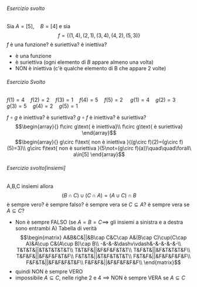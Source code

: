 ###### Esercizio svolto
Sia $A=[5],\quad B=[4]$ e sia 
$$f=\{(1,4),(2,1),(3,4),(4,2),(5,3)\}$$
$f$ è una funzione? è suriettiva? è iniettiva?
- è una funzione
- è suriettiva (ogni elemento di $B$ appare almeno una volta)
- NON è iniettiva (c'è qualche elemento di B che appare 2 volte)

###### Esercizio Svolto
$f(1)=4\quad f(2)=2\quad f(3)=1\quad f(4)=5\quad f(5)=2\quad$
$g(1)=4\quad g(2)=3\quad g(3)=5\quad g(4)=2\quad g(5)=1$

$f\circ g$ è iniettiva? è suriettiva?
$g\circ f$ è iniettiva? è suriettiva?
$$\begin{array}{}
	f\circ g\text{ è iniettiva}\\
	f\circ g\text{ è suriettiva}
\end{array}$$
$$\begin{array}{}
g\circ f\text{ non è iniettiva }((g\circ f)(2)=(g\circ f)(5)=3)\\
g\circ f\text{ non è suriettiva }(5\not=(g\circ f)(a))\quad\quad\forall\ a\in[5]
\end{array}$$
###### Esercizio svolto\[insiemi\]
A,B,C insiemi allora $$(B\cap C)\cup(C\cap A)=(A\cup C)\cap B$$
è sempre vero? è sempre falso? è sempre vera se $C\subseteq A$? è sempre vera se $A\subseteq C$?
- Non è sempre FALSO (se $A=B=C\implies$ gli insiemi a sinistra e a destra sono entrambi A)
  Tabella di verità 
  $$\begin{matrix}
	  A&B&C&||&B\cap C&C\cap A&(B\cap C)\cup(C\cap A)&A\cup C&(A\cup B)\cap B\\
	  -&-&-&\dashv\vdash&-&-&-&-&-\\
	  T&T&T&||&T&T&T&T&T\\
	  T&T&F&||&F&F&F&T&T\\
	  T&F&T&||&F&T&T&T&F\\
	  T&F&F&||&F&F&F&T&F\\
	  F&T&T&||&T&F&T&T&T\\
	  F&T&F&||&F&F&F&F&F\\
	  F&F&T&||&F&F&F&T&F\\
	  F&F&F&||&F&F&F&F&F\\
  \end{matrix}$$
- quindi NON è sempre VERO
- impossibile $A\subseteq C$, nelle righe 2 e 4 $\implies$ NON è sempre VERA se $A\subseteq C$
